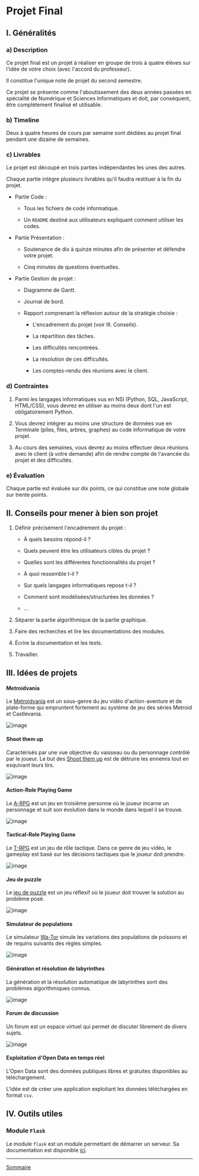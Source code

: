 # Projet Final

## I. Généralités

### a) Description

Ce projet final est un projet à réaliser en groupe de trois à quatre élèves sur l'idée de votre choix (avec l'accord du professeur).

Il constitue l'unique note de projet du second semestre.

Ce projet se présente comme l'aboutissement des deux années passées en spécialité de Numérique et Sciences Informatiques et doit, par conséquent, être complètement finalisé et utilisable.

### b) Timeline

Deux à quatre heures de cours par semaine sont dédiées au projet final pendant une dizaine de semaines.

### c) Livrables

Le projet est découpé en trois parties indépendantes les unes des autres.

Chaque partie intègre plusieurs livrables qu'il faudra restituer à la fin du projet.

- Partie Code :

    + Tous les fichiers de code informatique.

    + Un `README` destiné aux utilisateurs expliquant comment utiliser les codes.

- Partie Présentation :

    + Soutenance de dix à quinze minutes afin de présenter et défendre votre projet.

    + Cinq minutes de questions éventuelles.

- Partie Gestion de projet :

    + Diagramme de Gantt.

    + Journal de bord.

    + Rapport comprenant la réflexion autour de la stratégie choisie : 
        
        * L'encadrement du projet (voir III. Conseils).
        
        * La répartition des tâches.
        
        * Les difficultés rencontrées.
        
        * La résolution de ces difficultés.
        
        * Les comptes-rendu des réunions avec le client.

### d) Contraintes

1. Parmi les langages informatiques vus en NSI (Python, SQL, JavaScript, HTML/CSS), vous devrez en utiliser au moins deux dont l'un est obligatoirement Python.

2. Vous devrez intégrer au moins une structure de données vue en Terminale (piles, files, arbres, graphes) au code informatique de votre projet.

3. Au cours des semaines, vous devrez au moins effectuer deux réunions avec le client (à votre demande) afin de rendre compte de l'avancée du projet et des difficultés.

### e) Évaluation

Chaque partie est évaluée sur dix points, ce qui constitue une note globale sur trente points.

## II. Conseils pour mener à bien son projet

1. Définir précisément l'encadrement du projet :

    - À quels besoins répond-il ?

    - Quels peuvent être les utilisateurs cibles du projet ?

    - Quelles sont les différentes fonctionnalités du projet ?

    - À quoi ressemble t-il ? 

    - Sur quels langages informatiques repose t-il ?

    - Comment sont modélisées/structurées les données ?

    - ...

2. Séparer la partie algorithmique de la partie graphique.

3. Faire des recherches et lire les documentations des modules. 

4. Écrire la documentation et les tests.

5. Travailler.

## III. Idées de projets

#### Metroidvania

Le [Metroidvania](https://fr.wikipedia.org/wiki/Jeu_de_plates-formes) est un sous-genre du jeu vidéo d'action-aventure et de plate-forme qui empruntent fortement au système de jeu des séries Metroid et Castlevania.

![image](./img/metroidvania.gif)

#### Shoot them up

Caractérisés par une vue objective du vaisseau ou du personnage contrôlé par le joueur. Le but des [Shoot them up](https://fr.wikipedia.org/wiki/Shoot_%27em_up) est de détruire les ennemis tout en esquivant leurs tirs.

![image](./img/shoot_them_up.gif)

#### Action-Role Playing Game

Le [A-RPG](https://fr.wikipedia.org/wiki/Action-RPG) est un jeu en troisième personne où le joueur incarne un personnage et suit son évolution dans le monde dans lequel il se trouve.

![image](./img/a-rpg.gif)

#### Tactical-Role Playing Game

Le [T-RPG](https://fr.wikipedia.org/wiki/Tactical_RPG) est un jeu de rôle tactique. Dans ce genre de jeu vidéo, le gameplay est basé sur les décisions tactiques que le joueur doit prendre.

![image](./img/t-rpg.gif)

#### Jeu de puzzle

Le [jeu de puzzle](https://www.gamedle.wtf/?lang=fr) est un jeu réflexif où le joueur doit trouver la solution au problème posé.

![image](./img/jeu_de_puzzle.png)

#### Simulateur de populations

Le simulateur [Wa-Tor](https://en.wikipedia.org/wiki/Wa-Tor) simule les variations des populations de poissons et de requins suivants des règles simples.

![image](./img/simulateur_de_simulation.gif)

#### Génération et résolution de labyrinthes

La génération et la résolution automatique de labyrinthes sont des problèmes algorithmiques connus.

![image](./img/resolution_de_labyrinthes.gif)

#### Forum de discussion

Un forum est un espace virtuel qui permet de discuter librement de divers sujets.

![image](./img/forum_de_discussion.png)

#### Exploitation d'Open Data en temps réel

L'Open Data sont des données publiques libres et gratuites disponibles au téléchargement.

L'idée est de créer une application exploitant les données téléchargées en format `csv`.

## IV. Outils utiles

### Module `Flask`

Le module `flask` est un module permettant de démarrer un serveur. Sa documentation est disponible [ici](https://flask.palletsprojects.com/en/3.0.x/).

____________

[Sommaire](./../README.md)
